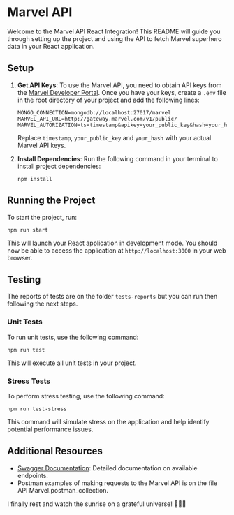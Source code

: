 # Marvel API 

Welcome to the Marvel API React Integration! This README will guide you through setting up the project and using the API to fetch Marvel superhero data in your React application.

## Setup

1. **Get API Keys**: To use the Marvel API, you need to obtain API keys from the [Marvel Developer Portal](https://developer.marvel.com/). Once you have your keys, create a `.env` file in the root directory of your project and add the following lines:

    ```
    MONGO_CONNECTION=mongodb://localhost:27017/marvel
    MARVEL_API_URL=http://gateway.marvel.com/v1/public/
    MARVEL_AUTORIZATION=ts=timestamp&apikey=your_public_key&hash=your_hash
    ```

    Replace `timestamp`, `your_public_key` and `your_hash` with your actual Marvel API keys.

2. **Install Dependencies**: Run the following command in your terminal to install project dependencies:

    ```
    npm install
    ```

## Running the Project

To start the project, run:

```
npm run start
```

This will launch your React application in development mode. You should now be able to access the application at `http://localhost:3000` in your web browser.

## Testing

The reports of tests are on the folder `tests-reports` but you can run then following the next steps.

### Unit Tests

To run unit tests, use the following command:

```
npm run test
```

This will execute all unit tests in your project.

### Stress Tests

To perform stress testing, use the following command:

```
npm run test-stress
```

This command will simulate stress on the application and help identify potential performance issues.

## Additional Resources

- [Swagger Documentation](https://app.swaggerhub.com/apis-docs/PedroHenriqueLomba/Marvel/1.0.0#/): Detailed documentation on available endpoints.
- Postman examples of making requests to the Marvel API is on the file API Marvel.postman_collection.

I finally rest and watch the sunrise on a grateful universe! 🚀🦸‍♂️
